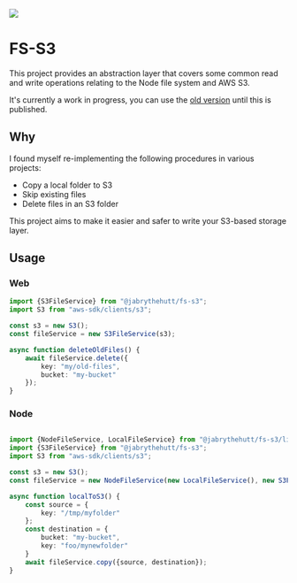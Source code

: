 ![](https://github.com/actions/hello-world/workflows/.github/workflows/default.yml/badge.svg)

# FS-S3
This project provides an abstraction layer that covers some common read and write operations relating to the Node file system and AWS S3. 

It's currently a work in progress, you can use the [old version](https://github.com/jabrythehutt/fs-s3/tree/v0.3.14) until this is published.

## Why
I found myself re-implementing the following procedures in various projects:
* Copy a local folder to S3
* Skip existing files
* Delete files in an S3 folder

This project aims to make it easier and safer to write your S3-based storage layer.

## Usage

### Web
```typescript
import {S3FileService} from "@jabrythehutt/fs-s3";
import S3 from "aws-sdk/clients/s3";

const s3 = new S3();
const fileService = new S3FileService(s3);

async function deleteOldFiles() {
    await fileService.delete({
        key: "my/old-files",
        bucket: "my-bucket"
    });
}

```

### Node
```typescript

import {NodeFileService, LocalFileService} from "@jabrythehutt/fs-s3/lib/node";
import {S3FileService} from "@jabrythehutt/fs-s3";
import S3 from "aws-sdk/clients/s3";

const s3 = new S3();
const fileService = new NodeFileService(new LocalFileService(), new S3FileService(s3));

async function localToS3() {
    const source = {
        key: "/tmp/myfolder"
    };
    const destination = {
        bucket: "my-bucket",
        key: "foo/mynewfolder"
    }
    await fileService.copy({source, destination});
}


```



